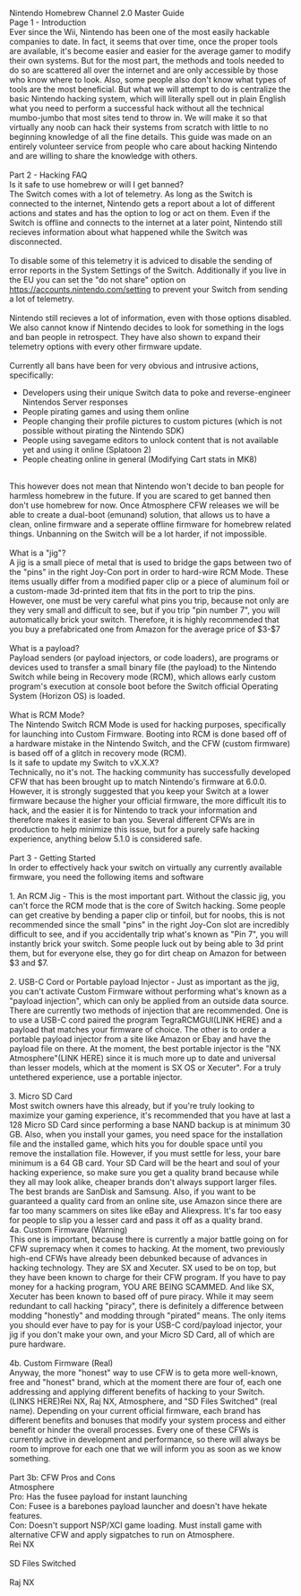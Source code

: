 Nintendo Homebrew Channel 2.0 Master Guide<br/>
Page 1 - Introduction<br/>
Ever since the Wii, Nintendo has been one of the most easily hackable companies to date. In fact, it seems that over time, once the proper tools are available, it's become easier and easier for the average gamer to modify their own systems. But for the most part, the methods and tools needed to do so are scattered all over the internet and are only accessible by those who know where to look. Also, some people also don't know what types of tools are the most beneficial. But what we will attempt to do is centralize the basic Nintendo hacking system, which will literally spell out in plain English what you need to perform a successful hack without all the technical mumbo-jumbo that most sites tend to throw in. We will make it so that virtually any noob can hack their systems from scratch with little to no beginning knowledge of all the fine details. This guide was made on an entirely volunteer service from people who care about hacking Nintendo and are willing to share the knowledge with others.<br/>
<br/>
Part 2 - Hacking FAQ<br/>
Is it safe to use homebrew or will I get banned?<br/>
The Switch comes with a lot of telemetry. As long as the Switch is connected to the internet, Nintendo gets a report about a lot of different actions and states and has the option to log or act on them. Even if the Switch is offline and connects to the internet at a later point, Nintendo still recieves information about what happened while the Switch was disconnected.<br/>
<br/>
To disable some of this telemetry it is adviced to disable the sending of error reports in the System Settings of the Switch. Additionally if you live in the EU you can set the "do not share" option on https://accounts.nintendo.com/setting to prevent your Switch from sending a lot of telemetry.<br/>
<br/> 
Nintendo still recieves a lot of information, even with those options disabled. We also cannot know if Nintendo decides to look for something in the logs and ban people in retrospect. They have also shown to expand their telemetry options with every other firmware update.<br/>
<br/> 
Currently all bans have been for very obvious and intrusive actions, specifically:<br/>
 - Developers using their unique Switch data to poke and reverse-engineer Nintendos Server responses<br/>
 - People pirating games and using them online<br/>
 - People changing their profile pictures to custom pictures (which is not possible without pirating the Nintendo SDK)<br/>
 - People using savegame editors to unlock content that is not available yet and using it online (Splatoon 2)<br/>
 - People cheating online in general (Modifying Cart stats in MK8)<br/>
<br/> 
This however does not mean that Nintendo won't decide to ban people for harmless homebrew in the future. If you are scared to get banned then don't use homebrew for now. Once Atmosphere CFW releases we will be able to create a dual-boot (emunand) solution, that allows us to have a clean, online firmware and a seperate offline firmware for homebrew related things. Unbanning on the Switch will be a lot harder, if not impossible.<br/>
<br/>
What is a "jig"?<br/>
A jig is a small piece of metal that is used to bridge the gaps between two of the "pins" in the right Joy-Con port in order to hard-wire RCM Mode. These items usually differ from a modified paper clip or a piece of aluminum foil or a custom-made 3d-printed item that fits in the port to trip the pins. However, one must be very careful what pins you trip, because not only are they very small and difficult to see, but if you trip "pin number 7", you will automatically brick your switch. Therefore, it is highly recommended that you buy a prefabricated one from Amazon for the average price of $3-$7<br/>
<br/>
What is a payload?<br/>
Payload senders (or payload injectors, or code loaders), are programs or devices used to transfer a small binary file (the payload) to the Nintendo Switch while being in Recovery mode (RCM), which allows early custom program's execution at console boot before the Switch official Operating System (Horizon OS) is loaded.<br/>
<br/>
What is RCM Mode?<br/>
The Nintendo Switch RCM Mode is used for hacking purposes, specifically for launching into Custom Firmware. Booting into RCM is done based off of a hardware mistake in the Nintendo Switch, and the CFW (custom firmware) is based off of a glitch in recovery mode (RCM).<br/>
Is it safe to update my Switch to vX.X.X?<br/>
Technically, no it's not. The hacking community has successfully developed CFW that has been brought up to match Nintendo's firmware at 6.0.0. However, it is strongly suggested that you keep your Switch at a lower firmware because the higher your official firmware, the more difficult itis to hack, and the easier it is for Nintendo to track your information and therefore makes it easier to ban you. Several different CFWs are in production to help minimize this issue, but for a purely safe hacking experience, anything below 5.1.0 is considered safe.<br/>
<br/>
Part 3 - Getting Started<br/>
In order to effectively hack your switch on virtually any currently available firmware, you need the following items and software<br/>
<br/>
1. An RCM Jig - This is the most important part. Without the classic jig, you can't force the RCM mode that is the core of Switch hacking. Some people can get creative by bending a paper clip or tinfoil, but for noobs, this is not recommended since the small "pins" in the right Joy-Con slot are incredibly difficult to see, and if you accidentally trip what's known as "Pin 7", you will instantly brick your switch. Some people luck out by being able to 3d print them, but for everyone else, they go for dirt cheap on Amazon for between $3 and $7.<br/>
<br/>
2. USB-C Cord or Portable payload Injector - Just as important as the jig, you can't activate Custom Firmware without performing what's known as a "payload injection", which can only be applied from an outside data source. There are currently two methods of injection that are recommended. One is to use a USB-C cord paired the program TegraRCMGUI(LINK HERE) and a payload that matches your firmware of choice. The other is to order a portable payload injector from a site like Amazon or Ebay and have the payload file on there. At the moment, the best portable injector is the "NX Atmosphere"(LINK HERE) since it is much more up to date and universal than lesser models, which at the moment is SX OS or Xecuter". For a truly untethered experience, use a portable injector.<br/>
<br/>
3. Micro SD Card<br/>
Most switch owners have this already, but if you're truly looking to maximize your gaming experience, it's recommended that you have at last a 128 Micro SD Card since performing a base NAND backup is at minimum 30 GB. Also, when you install your games, you need space for the installation file and the installed game, which hits you for double space until you remove the installation file. However, if you must settle for less, your bare minimum is a 64 GB card. Your SD Card will be the heart and soul of your hacking experience, so make sure you get a quality brand because while they all may look alike, cheaper brands don't always support larger files. The best brands are SanDisk and Samsung. Also, if you want to be guaranteed a quality card from an online site, use Amazon since there are far too many scammers on sites like eBay and Aliexpress. It's far too easy for people to slip you a lesser card and pass it off as a quality brand. <br/>
4a. Custom Firmware (Warning)<br/>
This one is important, because there is currently a major battle going on for CFW supremacy when it comes to hacking. At the moment, two previously high-end CFWs have already been debunked because of advances in hacking technology. They are SX and Xecuter. SX used to be on top, but they have been known to charge for their CFW program. If you have to pay money for a hacking program, YOU ARE BEING SCAMMED. And like SX, Xecuter has been known to based off of pure piracy. While it may seem redundant to call hacking "piracy", there is definitely a difference between modding "honestly" and modding through "pirated" means. The only items you should ever have to pay for is your USB-C cord/payload injector, your jig if you don't make your own, and your Micro SD Card, all of which are pure hardware.<br/>
<br/>
4b. Custom Firmware (Real)<br/>
Anyway, the more "honest" way to use CFW is to geta more well-known, free and "honest" brand, which at the moment there are four of, each one addressing and applying different benefits of hacking to your Switch. (LINKS HERE)Rei NX, Raj NX, Atmosphere, and "SD Files Switched" (real name). Depending on your current official firmware, each brand has different benefits and bonuses that modify your system process and either benefit or hinder the overall processes. Every one of these CFWs is currently active in development and performance, so there will always be room to improve for each one that we will inform you as soon as we know something.<br/>
<br/>
Part 3b: CFW Pros and Cons<br/>
Atmosphere<br/>
Pro: Has the fusee payload for instant launching<br/>
Con: Fusee is a barebones payload launcher and doesn't have hekate features.<br/>
Con: Doesn't support NSP/XCI game loading. Must install game with alternative CFW and apply sigpatches to run on Atmosphere.<br/>
Rei NX<br/>
<br/>
SD Files Switched<br/>
<br/>
Raj NX<br/>
<br/>

